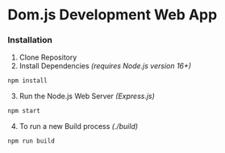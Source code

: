 # Dom.js Development Web App
### Installation
1. Clone Repository
2. Install Dependencies _(requires Node.js version 16+)_
```bash
npm install
```
3. Run the Node.js Web Server _(Express.js)_
```bash
npm start
```
4. To run a new Build process _(./build)_
```bash
npm run build
```

